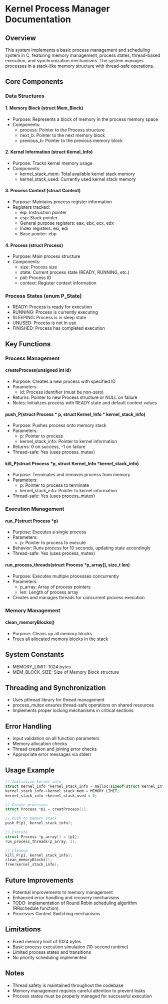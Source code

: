 # Kernel Process Manager Documentation

## Overview
This system implements a basic process management and scheduling system in C, featuring memory management, process states, thread-based execution, and synchronization mechanisms. The system manages processes in a stack-like memory structure with thread-safe operations.

## Core Components

### Data Structures

#### 1. Memory Block (struct Mem_Block)
- Purpose: Represents a block of memory in the process memory space
- Components:
  - process: Pointer to the Process structure
  - next_b: Pointer to the next memory block
  - previous_b: Pointer to the previous memory block

#### 2. Kernel Information (struct Kernel_Info)
- Purpose: Tracks kernel memory usage
- Components:
  - kernel_stack_mem: Total available kernel stack memory
  - kernel_stack_used: Currently used kernel stack memory

#### 3. Process Context (struct Context)
- Purpose: Maintains process register information
- Registers tracked:
  - eip: Instruction pointer
  - esp: Stack pointer
  - General purpose registers: eax, ebx, ecx, edx
  - Index registers: esi, edi
  - Base pointer: ebp

#### 4. Process (struct Process)
- Purpose: Main process structure
- Components:
  - size: Process size
  - state: Current process state (READY, RUNNING, etc.)
  - pid: Process ID
  - context: Register context information

### Process States (enum P_State)
- READY: Process is ready for execution
- RUNNING: Process is currently executing
- SLEEPING: Process is in sleep state
- UNUSED: Process is not in use
- FINISHED: Process has completed execution

## Key Functions

### Process Management

#### createProcess(unsigned int id)
- Purpose: Creates a new process with specified ID
- Parameters:
  - id: Process identifier (must be non-zero)
- Returns: Pointer to new Process structure or NULL on failure
- Notes: Initializes process with READY state and default context values

#### push_P(struct Process * p, struct Kernel_Info * kernel_stack_info)
- Purpose: Pushes process onto memory stack
- Parameters:
  - p: Pointer to process
  - kernel_stack_info: Pointer to kernel information
- Returns: 0 on success, -1 on failure
- Thread-safe: Yes (uses process_mutex)

#### kill_P(struct Process *p, struct Kernel_Info *kernel_stack_info)
- Purpose: Terminates and removes process from memory
- Parameters:
  - p: Pointer to process to terminate
  - kernel_stack_info: Pointer to kernel information
- Thread-safe: Yes (uses process_mutex)

### Execution Management

#### run_P(struct Process *p)
- Purpose: Executes a single process
- Parameters:
  - p: Pointer to process to execute
- Behavior: Runs process for 10 seconds, updating state accordingly
- Thread-safe: Yes (uses process_mutex)

#### run_process_threads(struct Process *p_array[], size_t len)
- Purpose: Executes multiple processes concurrently
- Parameters:
  - p_array: Array of process pointers
  - len: Length of process array
- Creates and manages threads for concurrent process execution

### Memory Management

#### clean_memoryBlocks()
- Purpose: Cleans up all memory blocks
- Frees all allocated memory blocks in the stack

## System Constants
- MEMORY_LIMIT: 1024 bytes
- MEM_BLOCK_SIZE: Size of Memory Block structure

## Threading and Synchronization
- Uses pthread library for thread management
- process_mutex ensures thread-safe operations on shared resources
- Implements proper locking mechanisms in critical sections

## Error Handling
- Input validation on all function parameters
- Memory allocation checks
- Thread creation and joining error checks
- Appropriate error messages via stderr

## Usage Example
```c
// Initialize kernel info
struct Kernel_Info *kernel_stack_info = malloc(sizeof(struct Kernel_Info));
kernel_stack_info->kernel_stack_mem = MEMORY_LIMIT;
kernel_stack_info->kernel_stack_used = 0;

// Create processes
struct Process *p1 = creatProcess(1);

// Push to memory stack
push_P(p1, kernel_stack_info);

// Execute
struct Process *p_array[] = {p1};
run_process_threads(p_array, 1);

// Cleanup
kill_P(p1, kernel_stack_info);
clean_memoryBlocks();
free(kernel_stack_info);
```

## Future Improvements
- Potential improvements to memory management
- Enhanced error handling and recovery mechanisms
- TODO: Implementation of Round Robin scheduling algorithm (RRschedule function)
- Processes Context Switching mechanisms

## Limitations
- Fixed memory limit of 1024 bytes
- Basic process execution simulation (10-second runtime)
- Limited process states and transitions
- No priority scheduling implemented

## Notes
- Thread safety is maintained throughout the codebase
- Memory management requires careful attention to prevent leaks
- Process states must be properly managed for successful execution
